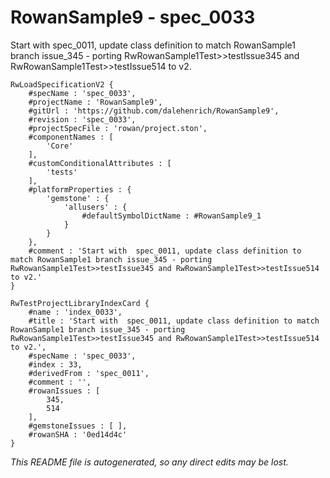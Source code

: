# RowanSample9 - spec_0033
Start with  spec_0011, update class definition to match RowanSample1 branch issue_345 - porting RwRowanSample1Test>>testIssue345 and RwRowanSample1Test>>testIssue514 to v2.
```
RwLoadSpecificationV2 {
	#specName : 'spec_0033',
	#projectName : 'RowanSample9',
	#gitUrl : 'https://github.com/dalehenrich/RowanSample9',
	#revision : 'spec_0033',
	#projectSpecFile : 'rowan/project.ston',
	#componentNames : [
		'Core'
	],
	#customConditionalAttributes : [
		'tests'
	],
	#platformProperties : {
		'gemstone' : {
			'allusers' : {
				#defaultSymbolDictName : #RowanSample9_1
			}
		}
	},
	#comment : 'Start with  spec_0011, update class definition to match RowanSample1 branch issue_345 - porting RwRowanSample1Test>>testIssue345 and RwRowanSample1Test>>testIssue514 to v2.'
}

RwTestProjectLibraryIndexCard {
	#name : 'index_0033',
	#title : 'Start with  spec_0011, update class definition to match RowanSample1 branch issue_345 - porting RwRowanSample1Test>>testIssue345 and RwRowanSample1Test>>testIssue514 to v2.',
	#specName : 'spec_0033',
	#index : 33,
	#derivedFrom : 'spec_0011',
	#comment : '',
	#rowanIssues : [
		345,
		514
	],
	#gemstoneIssues : [ ],
	#rowanSHA : '0ed14d4c'
}
```

*This README file is autogenerated, so any direct edits may be lost.*

